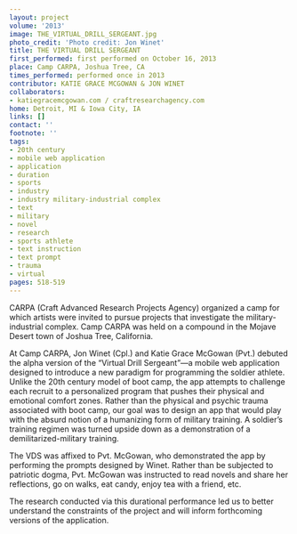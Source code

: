 ```yaml
---
layout: project
volume: '2013'
image: THE_VIRTUAL_DRILL_SERGEANT.jpg
photo_credit: 'Photo credit: Jon Winet'
title: THE VIRTUAL DRILL SERGEANT
first_performed: first performed on October 16, 2013
place: Camp CARPA, Joshua Tree, CA
times_performed: performed once in 2013
contributor: KATIE GRACE MCGOWAN & JON WINET
collaborators:
- katiegracemcgowan.com / craftresearchagency.com
home: Detroit, MI & Iowa City, IA
links: []
contact: ''
footnote: ''
tags:
- 20th century
- mobile web application
- application
- duration
- sports
- industry
- industry military-industrial complex
- text
- military
- novel
- research
- sports athlete
- text instruction
- text prompt
- trauma
- virtual
pages: 518-519
---
```


CARPA (Craft Advanced Research Projects Agency) organized a camp for which artists were invited to pursue projects that investigate the military-industrial complex. Camp CARPA was held on a compound in the Mojave Desert town of Joshua Tree, California.

At Camp CARPA, Jon Winet (Cpl.) and Katie Grace McGowan (Pvt.) debuted the alpha version of the “Virtual Drill Sergeant”—a mobile web application designed to introduce a new paradigm for programming the soldier athlete. Unlike the 20th century model of boot camp, the app attempts to challenge each recruit to a personalized program that pushes their physical and emotional comfort zones. Rather than the physical and psychic trauma associated with boot camp, our goal was to design an app that would play with the absurd notion of a humanizing form of military training. A soldier’s training regimen was turned upside down as a demonstration of a demilitarized-military training.

The VDS was affixed to Pvt. McGowan, who demonstrated the app by performing the prompts designed by Winet. Rather than be subjected to patriotic dogma, Pvt. McGowan was instructed to read novels and share her reflections, go on walks, eat candy, enjoy tea with a friend, etc.

The research conducted via this durational performance led us to better understand the constraints of the project and will inform forthcoming versions of the application.
